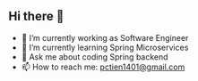 ## Hi there 👋

- 🔭 I’m currently working as Software Engineer
- 🌱 I’m currently learning Spring Microservices
- 💬 Ask me about coding Spring backend
- 📫 How to reach me: pctien1401@gmail.com


